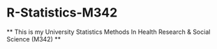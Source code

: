 # R-Statistics-M342
** This is my University Statistics Methods In Health Research & Social Science (M342) **
